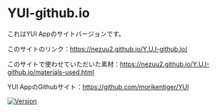 # YUI-github.io

<!-- # Short Description -->

これはYUI Appのサイトバージョンです。

このサイトのリンク：https://nezuu2.github.io/Y.U.I-github.io/

このサイトで使わせていただいた素材：https://nezuu2.github.io/Y.U.I-github.io/materials-used.html

YUI AppのGithubサイト：https://github.com/morikentiger/YUI

<!-- # Badges -->

[![Version](https://img.shields.io/badge/version-v0.1.0-00c3ee.svg?style=flat-square)]()

<!-- CREATED_BY_LEADYOU_README_GENERATOR -->
